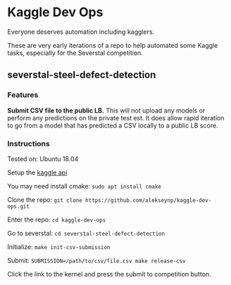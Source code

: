 # Kaggle Dev Ops

Everyone deserves automation including kagglers.

These are very early iterations of a repo to help automated some Kaggle tasks, especially for the Severstal competition.

## severstal-steel-defect-detection

### Features

**Submit CSV file to the public LB.** This will not upload any models or perform any predictions on the private test est. It does allow rapid iteration to go from a model that has predicted a CSV locally to a public LB score.

### Instructions

Tested on: Ubuntu 18.04

Setup the [kaggle api](https://github.com/Kaggle/kaggle-api)

You may need install cmake: `sudo apt install cmake`

Clone the repo: `git clone https://github.com/alekseynp/kaggle-dev-ops.git`

Enter the repo: `cd kaggle-dev-ops`

Go to severstal: `cd severstal-steel-defect-detection`

Initialize: `make init-csv-submission`

Submit: `SUBMISSION=/path/to/csv/file.csv make release-csv`

Click the link to the kernel and press the submit to competition button.

